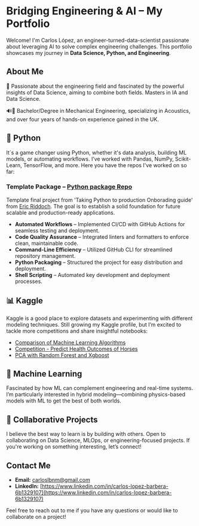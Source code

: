 # Bridging Engineering & AI – My Portfolio  

Welcome! I'm Carlos López, an engineer-turned-data-scientist passionate about leveraging AI to solve complex engineering challenges. This portfolio showcases my journey in **Data Science, Python, and Engineering**. 

## About Me 

🚀 Passionate about the engineering field and fascinated by the powerful insights of Data Science, aiming to combine both fields. Masters in IA and Data Science.

🔊🔧 Bachelor/Degree in Mechanical Engineering, specializing in Acoustics, and over four years of hands-on experience gained in the UK.

## 🚀 Python
It´s a game changer using Python, whether it's data analysis, building ML models, or automating workflows. I’ve worked with Pandas, NumPy, Scikit-Learn, TensorFlow, and more. Here you have the repos I've worked on so far:

### Template Package – [Python package Repo](https://github.com/Carloslb17/python-course-package)

Template final project from 'Taking Python to production Onborading guide' from [Eric Riddoch](https://github.com/phitoduck). The goal is to establish a solid foundation for future scalable and production-ready applications.
  - **Automated Workflows** – Implemented CI/CD with GitHub Actions for seamless testing and deployment.  
  - **Code Quality Assurance** – Integrated linters and formatters to enforce clean, maintainable code.  
  - **Command-Line Efficiency** – Utilized GitHub CLI for streamlined repository management.  
  - **Python Packaging** – Structured the project for easy distribution and deployment.  
  - **Shell Scripting** – Automated key development and deployment processes.  

## 📊 Kaggle
Kaggle is a good place to explore datasets and experimenting with different modeling techniques. Still growing my Kaggle profile, but I’m excited to tackle more competitions and share insightful notebooks:

- [Comparison of Machine Learning Algorithms](https://www.kaggle.com/code/carloslopez17/titanic-notebook-comparation)
- [Competition - Predict Health Outcomes of Horses](https://www.kaggle.com/code/carloslopez17/health-horses-eda-random-forest-gridserachcv)
- [PCA with Random Forest and Xgboost](https://www.kaggle.com/code/carloslopez17/random-forest-xboost-pca-approach)

## 🤖 Machine Learning
Fascinated by how ML can complement engineering and real-time systems. I’m particularly interested in hybrid modeling—combining physics-based models with ML to get the best of both worlds.

## 🤝 Collaborative Projects
I believe the best way to learn is by building with others. Open to collaborating on Data Science, MLOps, or engineering-focused projects. If you're working on something interesting, let’s connect!


## Contact Me

- **Email:** carloslbnm@gmail.com
- **LinkedIn:** [https://www.linkedin.com/in/carlos-lopez-barbera-6b1329107](https://www.linkedin.com/in/carlos-lopez-barbera-6b1329107)

Feel free to reach out to me if you have any questions or would like to collaborate on a project!

